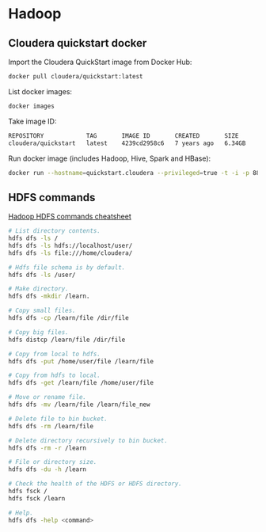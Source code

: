 # Hadoop

## Cloudera quickstart docker

Import the Cloudera QuickStart image from Docker Hub:

```bash
docker pull cloudera/quickstart:latest
```

List docker images:

```bash
docker images
```

Take image ID:

```bash
REPOSITORY            TAG       IMAGE ID       CREATED       SIZE
cloudera/quickstart   latest    4239cd2958c6   7 years ago   6.34GB
```

Run docker image (includes Hadoop, Hive, Spark and HBase):

```bash
docker run --hostname=quickstart.cloudera --privileged=true -t -i -p 8888:8888 -p 7180:7180 -p 80:80 4239cd2958c6 /usr/bin/docker-quickstart
```

## HDFS commands

[Hadoop HDFS commands cheatsheet](https://medium.com/geekculture/hdfs-commands-cheat-sheet-1cd7bf22e795)

```bash
# List directory contents.
hdfs dfs -ls /
hdfs dfs -ls hdfs://localhost/user/
hdfs dfs -ls file:///home/cloudera/

# Hdfs file schema is by default.
hdfs dfs -ls /user/

# Make directory.
hdfs dfs -mkdir /learn.

# Copy small files.
hdfs dfs -cp /learn/file /dir/file

# Copy big files.
hdfs distcp /learn/file /dir/file

# Copy from local to hdfs.
hdfs dfs -put /home/user/file /learn/file

# Copy from hdfs to local.
hdfs dfs -get /learn/file /home/user/file

# Move or rename file.
hdfs dfs -mv /learn/file /learn/file_new

# Delete file to bin bucket.
hdfs dfs -rm /learn/file

# Delete directory recursively to bin bucket.
hdfs dfs -rm -r /learn

# File or directory size.
hdfs dfs -du -h /learn

# Check the health of the HDFS or HDFS directory.
hdfs fsck /
hdfs fsck /learn

# Help.
hdfs dfs -help <command>
```
